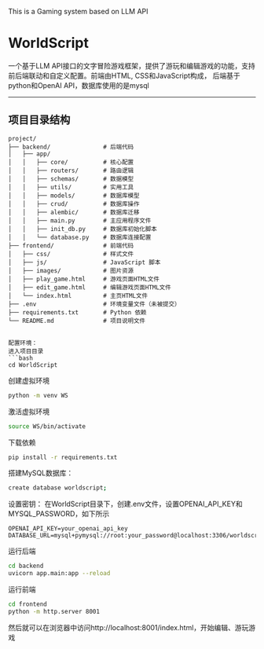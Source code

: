 This is a Gaming system based on LLM API
# WorldScript
  
一个基于LLM API接口的文字冒险游戏框架，提供了游玩和编辑游戏的功能，支持前后端联动和自定义配置。前端由HTML, CSS和JavaScript构成， 后端基于python和OpenAI API，数据库使用的是mysql

---

## **项目目录结构**
```plaintext
project/
├── backend/               # 后端代码
│   ├── app/
│   │   ├── core/          # 核心配置
│   │   ├── routers/       # 路由逻辑
│   │   ├── schemas/       # 数据模型
│   │   ├── utils/         # 实用工具
│   │   ├── models/        # 数据库模型
│   │   ├── crud/          # 数据库操作
│   │   ├── alembic/       # 数据库迁移
│   │   ├── main.py        # 主应用程序文件
│   │   ├── init_db.py     # 数据库初始化脚本
│   │   └── database.py    # 数据库连接配置
├── frontend/              # 前端代码
│   ├── css/               # 样式文件
│   ├── js/                # JavaScript 脚本
│   ├── images/            # 图片资源
│   ├── play_game.html     # 游戏页面HTML文件
│   ├── edit_game.html     # 编辑游戏页面HTML文件
│   └── index.html         # 主页HTML文件
├── .env                   # 环境变量文件（未被提交）
├── requirements.txt       # Python 依赖
└── README.md              # 项目说明文件


配置环境：
进入项目目录
```bash
cd WorldScript
```
创建虚拟环境
```bash
python -m venv WS
```
激活虚拟环境
```bash
source WS/bin/activate
```
下载依赖
```bash
pip install -r requirements.txt
```

搭建MySQL数据库：
```bash
create database worldscript;
```
设置密钥：
在WorldScript目录下，创建.env文件，设置OPENAI_API_KEY和MYSQL_PASSWORD，如下所示
```
OPENAI_API_KEY=your_openai_api_key
DATABASE_URL=mysql+pymysql://root:your_password@localhost:3306/worldscript 
```

运行后端
```bash
cd backend
uvicorn app.main:app --reload
```
运行前端
```bash
cd frontend
python -m http.server 8001
```
然后就可以在浏览器中访问http://localhost:8001/index.html，开始编辑、游玩游戏

